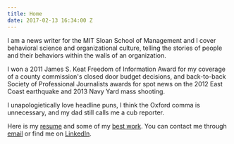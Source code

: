 ```yaml
---
title: Home
date: 2017-02-13 16:34:00 Z
---
```


I am a news writer for the MIT Sloan School of Management and I cover behavioral science and organizational culture, telling the stories of people and their behaviors within the walls of an organization.

I won a 2011 James S. Keat Freedom of Information Award for my coverage of a county commission's closed door budget decisions, and back-to-back Society of Professional Journalists awards for spot news on the 2012 East Coast earthquake and 2013 Navy Yard mass shooting. 

I unapologietically love headline puns, I think the Oxford comma is unnecessary, and my dad still calls me a cub reporter.

Here is my [resume](resume.md) and some of my [best work](writing.md). You can contact me through [email](mailto:masomers@gmail.com) or find me on [LinkedIn](https://www.linkedin.com/in/meredith-somers-1665136/).
